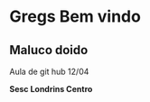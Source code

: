 # Gregs Bem vindo 

<h2> Maluco doido </h2> 
  
Aula de git hub 12/04
  
<b> Sesc Londrins Centro </b>
